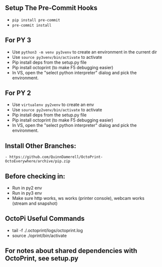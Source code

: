 ## Setup The Pre-Commit Hooks
- `pip install pre-commit`
- `pre-commit install`

## For PY 3
- Use `python3 -m venv py3venv` to create an environment in the current dir
- Use `source py3venv/bin/activate` to activate
- Pip install deps from the setup.py file
- Pip install octoprint (to make F5 debugging easier)
- In VS, open the "select python interpreter" dialog and pick the environment.


## For PY 2
- Use `virtualenv py2venv` to create an env
- Use `source py2venv/bin/activate` to activate
- Pip install deps from the setup.py file
- Pip install octoprint (to make F5 debugging easier)
- In VS, open the "select python interpreter" dialog and pick the environment.


## Install Other Branches:
    - https://github.com/QuinnDamerell/OctoPrint-OctoEverywhere/archive/pip.zip

## Before checking in:
- Run in py2 env
- Run in py3 env
- Make sure http works, ws works (printer console), webcam works (stream and snapshot)

## OctoPi Useful Commands
- tail -f ./.octoprint/logs/octoprint.log
- source ./oprint/bin/activate

## For notes about shared dependencies with OctoPrint, see setup.py
